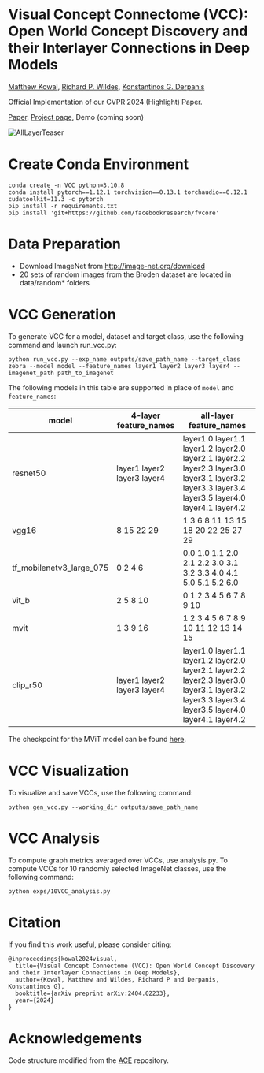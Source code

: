 # Visual Concept Connectome (VCC): Open World Concept Discovery and their Interlayer Connections in Deep Models
[Matthew Kowal](https://mkowal2.github.io/),
[Richard P. Wildes](http://www.cse.yorku.ca/~wildes/), 
[Konstantinos G. Derpanis](https://csprofkgd.github.io/)

Official Implementation of our CVPR 2024 (Highlight) Paper.

[Paper](https://arxiv.org/abs/2404.02233). [Project page](https://yorkucvil.github.io/VCC/), Demo (coming soon)

![AllLayerTeaser](AllLayerTeaser.png)


# Create Conda Environment
```
conda create -n VCC python=3.10.8
conda install pytorch==1.12.1 torchvision==0.13.1 torchaudio==0.12.1 cudatoolkit=11.3 -c pytorch
pip install -r requirements.txt
pip install 'git+https://github.com/facebookresearch/fvcore'
```

# Data Preparation
- Download ImageNet from http://image-net.org/download
- 20 sets of random images from the Broden dataset are located in data/random* folders

# VCC Generation
To generate VCC for a model, dataset and target class, use the following command and launch run_vcc.py:
```
python run_vcc.py --exp_name outputs/save_path_name --target_class zebra --model model --feature_names layer1 layer2 layer3 layer4 --imagenet_path path_to_imagenet
```

The following models in this table are supported in place of `model` and `feature_names`:

model | 4-layer feature_names | all-layer feature_names
--- | --- | ---
resnet50 | layer1 layer2 layer3 layer4 | layer1.0 layer1.1 layer1.2 layer2.0 layer2.1 layer2.2 layer2.3 layer3.0 layer3.1 layer3.2 layer3.3 layer3.4 layer3.5 layer4.0 layer4.1 layer4.2
vgg16 | 8 15 22 29 | 1 3 6 8 11 13 15 18 20 22 25 27 29
tf_mobilenetv3_large_075 | 0 2 4 6 | 0.0 1.0 1.1 2.0 2.1 2.2 3.0 3.1 3.2 3.3 4.0 4.1 5.0 5.1 5.2 6.0
vit_b | 2 5 8 10 | 0 1 2 3 4 5 6 7 8 9 10
mvit | 1 3 9 16 | 1 2 3 4 5 6 7 8 9 10 11 12 13 14 15
clip_r50 | layer1 layer2 layer3 layer4 | layer1.0 layer1.1 layer1.2 layer2.0 layer2.1 layer2.2 layer2.3 layer3.0 layer3.1 layer3.2 layer3.3 layer3.4 layer3.5 layer4.0 layer4.1 layer4.2

The checkpoint for the MViT model can be found [here](https://drive.google.com/file/d/15oRrMvKv7v9GFGqLs64sF2dsndMzdsew/view?usp=sharing).

# VCC Visualization
To visualize and save VCCs, use the following command:
```
python gen_vcc.py --working_dir outputs/save_path_name
```


# VCC Analysis
To compute graph metrics averaged over VCCs, use analysis.py. To compute VCCs for 10 randomly selected ImageNet classes, use the following command:
```
python exps/10VCC_analysis.py
```

# Citation
If you find this work useful, please consider citing:
```
@inproceedings{kowal2024visual,
  title={Visual Concept Connectome (VCC): Open World Concept Discovery and their Interlayer Connections in Deep Models},
  author={Kowal, Matthew and Wildes, Richard P and Derpanis, Konstantinos G},
  booktitle={arXiv preprint arXiv:2404.02233},
  year={2024}
}
```


# Acknowledgements
Code structure modified from the [ACE](https://github.com/amiratag/ACE) repository.